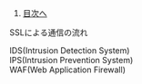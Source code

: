 1. [目次へ](index.md)


SSLによる通信の流れ


IDS(Intrusion Detection System)  
IPS(Intrusion Prevention System)  
WAF(Web Application Firewall)  
